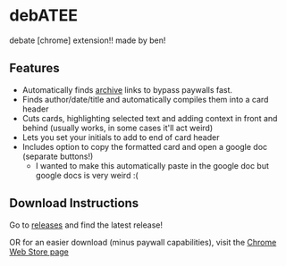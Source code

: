 # debATEE
debate [chrome] extension!! made by ben!

## Features
* Automatically finds [archive](https://archive.today) links to bypass paywalls fast.
* Finds author/date/title and automatically compiles them into a card header
* Cuts cards, highlighting selected text and adding context in front and behind (usually works, in some cases it'll act weird)
* Lets you set your initials to add to end of card header
* Includes option to copy the formatted card and open a google doc (separate buttons!)
    * I wanted to make this automatically paste in the google doc but google docs is very weird :(

## Download Instructions
Go to [releases](https://github.com/ben-likes-otters/debATEE/releases) and find the latest release!

OR for an easier download (minus paywall capabilities), visit the [Chrome Web Store page](https://chromewebstore.google.com/detail/debatee/feebnlfdkcmjpjnbjejdehjdglcgcdom)
